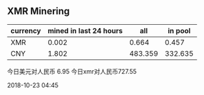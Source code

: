 ## XMR Minering

|currency|mined in last 24 hours|all|in pool|
|---|---|---|---|
|XMR|0.002|0.664|0.457|
|CNY|1.802|483.359|332.635|

今日美元对人民币 6.95	今日xmr对人民币727.55


2018-10-23 04:45